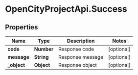 # OpenCityProjectApi.Success

## Properties
Name | Type | Description | Notes
------------ | ------------- | ------------- | -------------
**code** | **Number** | Response code | [optional] 
**message** | **String** | Response message | [optional] 
**_object** | **Object** | Response object | [optional] 


